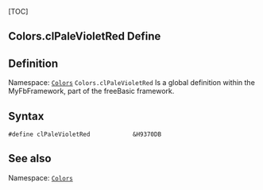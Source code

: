 [TOC]
## Colors.clPaleVioletRed Define

## Definition
Namespace: [`Colors`](Colors.md)
`Colors.clPaleVioletRed` Is a global definition within the MyFbFramework, part of the freeBasic framework.
## Syntax

```freeBasic
#define clPaleVioletRed            &H9370DB
```

## See also
Namespace: [`Colors`](Colors.md)
